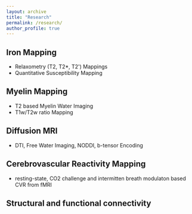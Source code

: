```yaml
---
layout: archive
title: "Research"
permalink: /research/
author_profile: true
---
```


## Iron Mapping 
- Relaxometry (T2, T2*, T2') Mappings
- Quantitative Susceptibility Mapping

## Myelin Mapping
- T2 based Myelin Water Imaging 
- T1w/T2w ratio Mapping

## Diffusion MRI 
- DTI, Free Water Imaging, NODDI, b-tensor Encoding 

## Cerebrovascular Reactivity Mapping 
- resting-state, CO2 challenge and intermitten breath modulaton based CVR from fMRI

## Structural and functional connectivity

  
